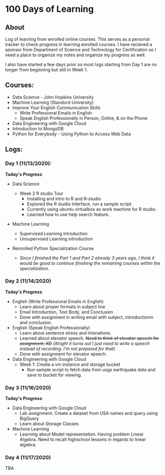 # 100 Days of Learning 

## About
Log of learning from enrolled online courses. This serves as a personal tracker to check progress in learning enrolled courses. I have recieved a sponsor from Department of Science and Technology for Certification so I need a place to organize my notes and organize my progress as well. 

I also have started a few days prior so most logs starting from Day 1 are no longer from beginning but still in Week 1. 

## Courses: 
- Data Science - John Hopkins University
- Machine Learning (Standord University)
- Improve Your English Communication Skills 
    - Write Professional Emails in English 
    - Speak English Professionally in Person, Online, & on the Phone
- Data Engineering with Google Cloud
- Introduction to MongoDB
- Python for Everybody - Using Python to Access Web Data


 
## Logs: 


### Day 1 (11/13/2020): 
**Today's Progress**: 
- Data Science
    - Week 2 R studio Tour
        - Installing and intro to R and R-studio
        - Explored the R studio Interface, run a sample script.
        - Currently using ubuntu virtualbox as work machine for R studio.
        - Learned how to use help search feature.
    
- Machine Learning 
    - Supervised Learning introduction
    - Unsupervised Learning introduction
- Reinrolled Python Specialization Course 
    - *Since I finished the Part 1 and Part 2 already 3 years ago,  I think it would be good to continue finishing the remaining courses within the specialization.* 


### Day 2 (11/14/2020)
**Today's Progress**: 
- English (Write Professional Emails in English)
    - Learn about proper formats in subject line
    - Email Introduction, Text Body, and Conclusion
    - Done with assignment in writing email with subject, introductionm and conclusion.
- English (Speak English Professionally)
    - Learn about sentence stress and intonations.
    - Learned about elevator speech. ~~Need to think of elevator speech for assignment. XD~~ *(Alright it turns out I just need to write a speech instead of recording. I'm not prepared for that).*
    - Done with assignment for elevator speech. 
- Data Engineering with Google Cloud
    - Week 1: Create a vm instance and storage bucket
        - Run sample script to fetch data from usgs earthquake data and save to bucket for viewing. 

### Day 3 (11/16/2020)
**Today's Progress**: 
- Data Engineering with Google Cloud
    - Lab assignment. Create a dataset from USA names and query using BigQuery
    - Learn about Storage Classes 
- Machine Learning 
    - Learning about Model representation. Having problem Linear Algebra. Need to recall highschool lessons in regards to linear algebra.

### Day 4 (11/17/2020)
TBA